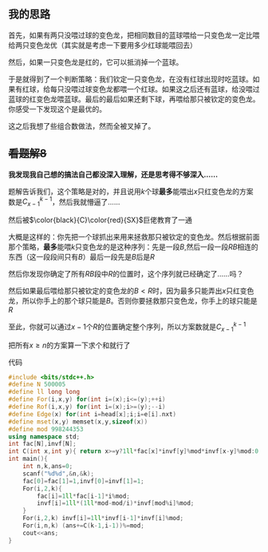 ## 我的思路

首先，如果有两只没喂过球的变色龙，把相同数目的蓝球喂给一只变色龙一定比喂给两只变色龙优（其实就是考虑一下要用多少红球能喂回去）

然后，如果一只变色龙是红的，它可以抵消掉一个蓝球。

于是就得到了一个判断策略：我们钦定一只变色龙，在没有红球出现时吃蓝球。如果有红球，给每只没喂过球变色龙都喂一个红球。如果这之后还有蓝球，给没喂过蓝球的红变色龙喂蓝球。最后的最后如果还剩下球，再喂给那只被钦定的变色龙。你感受一下发现这个是最优的。

这之后我想了些组合数做法，然而全被叉掉了。

## ~~看题解8~~

**我发现我自己想的搞法自己都没深入理解，还是思考得不够深入……**

题解告诉我们，这个策略是对的，并且说用$k$个球**最多**能喂出$x$只红变色龙的方案数是$C^{k-1}_{x-1}$，然后我就懵逼了……

然后被$\color{black}{C}\color{red}{SX}$巨佬教育了一通

大概是这样的：你先把一个球抓出来用来拯救那只被钦定的变色龙。然后根据前面那个策略，**最多**能喂$k$只变色龙的是这种序列：先是一段$B$,然后一段一段$RB$相连的东西（这一段段间只有$B$）最后一段先是$B$后是$R$

然后你发现你确定了所有$RB$段中$R$的位置时，这个序列就已经确定了……吗？

然后如果最后喂给那只被钦定的变色龙的$B<R$时，因为最多只能弄出$x$只红变色龙，所以你手上的那个球只能是$B$。否则你要拯救那只变色龙，你手上的球只能是$R$

至此，你就可以通过$x-1$个$R$的位置确定整个序列，所以方案数就是$C^{k-1}_{x-1}$

把所有$x\geq n$的方案算一下求个和就行了

代码

```cpp
#include <bits/stdc++.h>
#define N 500005
#define ll long long
#define For(i,x,y) for(int i=(x);i<=(y);++i)
#define Rof(i,x,y) for(int i=(x);i>=(y);--i)
#define Edge(x) for(int i=head[x];i;i=e[i].nxt)
#define mset(x,y) memset(x,y,sizeof(x))
#define mod 998244353
using namespace std;
int fac[N],invf[N];
int C(int x,int y){ return x>=y?1ll*fac[x]*invf[y]%mod*invf[x-y]%mod:0; }
int main(){
	int n,k,ans=0;
	scanf("%d%d",&n,&k);
	fac[0]=fac[1]=1,invf[0]=invf[1]=1;
	For(i,2,k){
		fac[i]=1ll*fac[i-1]*i%mod;
		invf[i]=1ll*(1ll*mod-mod/i)*invf[mod%i]%mod;
	}
	For(i,2,k) invf[i]=1ll*invf[i-1]*invf[i]%mod;
	For(i,n,k) (ans+=C(k-1,i-1))%=mod;
	cout<<ans;
}
```